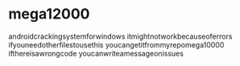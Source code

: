 # mega12000
androidcrackingsystemforwindows
itmightnotworkbecauseoferrors
ifyouneedotherfilestousethis
youcangetitfrommyrepomega10000
ifthereisawrongcode
youcanwriteamessageonissues
